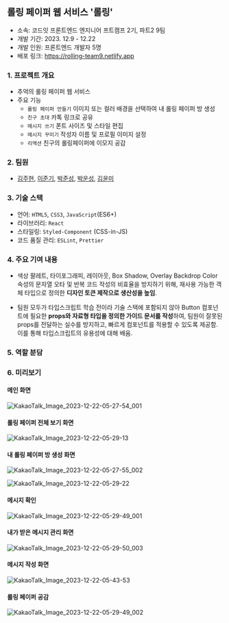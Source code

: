 ## 롤링 페이퍼 웹 서비스 '롤링' 

- 소속: 코드잇 프론트엔드 엔지니어 프트캠프 2기, 파트2 9팀
- 개발 기간: 2023. 12.9 - 12.22
- 개발 인원: 프론트엔드 개발자 5명
- 배포 링크: https://rolling-team9.netlify.app

### 1. 프로젝트 개요
- 추억의 롤링 페이퍼 웹 서비스
- 주요 기능 
  - `롤링 페이퍼 만들기` 이미지 또는 컬러 배경을 선택하여 내 롤링 페이퍼 방 생성
  - `친구 초대` 카톡 링크로 공유 
  - `메시지 쓰기` 폰트 사이즈 및 스타일 편집 
  - `메시지 꾸미기` 작성자 이름 및 프로필 이미지 설정 
  - `리액션` 친구의 롤링페이퍼에 이모지 공감

### 2. 팀원
- <a href="https://github.com/kimbobby">김주현</a>, <a href="https://github.com/juncastle97">이준기</a>, <a href="https://github.com/juncastle97">박준성</a>, <a href="https://github.com/Useong0">박운성</a>, <a href="https://github.com/ynmkim">김윤미</a>


### 3. 기술 스택
- 언어: `HTML5`, `CSS3`, `JavaScript`(ES6+)
- 라이브러리: `React`
- 스타일링: `Styled-Component` (CSS-in-JS)
- 코드 품질 관리: `ESLint`, `Prettier`

### 4. 주요 기여 내용 
- 색상 팔레트, 타이포그래피, 레이아웃, Box Shadow, Overlay Backdrop Color 속성의 문자열 오타 및 반복 코드 작성의 비효율을 방지하기 위해, 재사용 가능한 객체 타입으로 정의한 **디자인 토큰 제작으로 생산성을 높임**.

- 팀원 모두가 타입스크립트 학습 전이라 기술 스택에 포함되지 않아 Button 컴포넌트에 필요한 **props와 자료형 타입을 정의한 가이드 문서를 작성**하여, 팀원이 잘못된 props를 전달하는 실수를 방지하고, 빠르게 컴포넌트를 적용할 수 있도록 제공함. 이를 통해 타입스크립트의 유용성에 대해 배움.

### 5. 역할 분담 


### 6. 미리보기

#### 메인 화면
![KakaoTalk_Image_2023-12-22-05-27-54_001](https://github.com/Rolling-Project-Team-9/rolling/assets/148737398/2bd87d33-4134-4568-a74e-a8cb4d7a12a8)

#### 롤링 페이퍼 전체 보기 화면
![KakaoTalk_Image_2023-12-22-05-29-13](https://github.com/Rolling-Project-Team-9/rolling/assets/148737398/190a605d-58ab-436a-8350-a5cbc158ec4a)

#### 내 롤링 페이퍼 방 생성 화면 
![KakaoTalk_Image_2023-12-22-05-27-55_002](https://github.com/Rolling-Project-Team-9/rolling/assets/148737398/f25e3aea-07ee-4264-a6d6-add04d710d1a)

![KakaoTalk_Image_2023-12-22-05-29-22](https://github.com/Rolling-Project-Team-9/rolling/assets/148737398/03596032-4794-442e-9e11-4bbcd2814435)

#### 메시지 확인 
![KakaoTalk_Image_2023-12-22-05-29-49_001](https://github.com/Rolling-Project-Team-9/rolling/assets/148737398/b01b5804-dda8-4709-b634-8840c9973a6a)

#### 내가 받은 메시지 관리 화면
![KakaoTalk_Image_2023-12-22-05-29-50_003](https://github.com/Rolling-Project-Team-9/rolling/assets/148737398/d3f7c4a0-dadc-4674-b3bb-d4cbff697834)

#### 메시지 작성 화면
![KakaoTalk_Image_2023-12-22-05-43-53](https://github.com/Rolling-Project-Team-9/rolling/assets/148737398/a9516546-004a-48d2-a6f3-6fab95652050)

#### 롤링 페이퍼 공감 
![KakaoTalk_Image_2023-12-22-05-29-49_002](https://github.com/Rolling-Project-Team-9/rolling/assets/148737398/11038a00-a71d-4688-b2f4-04ab51e91483)
